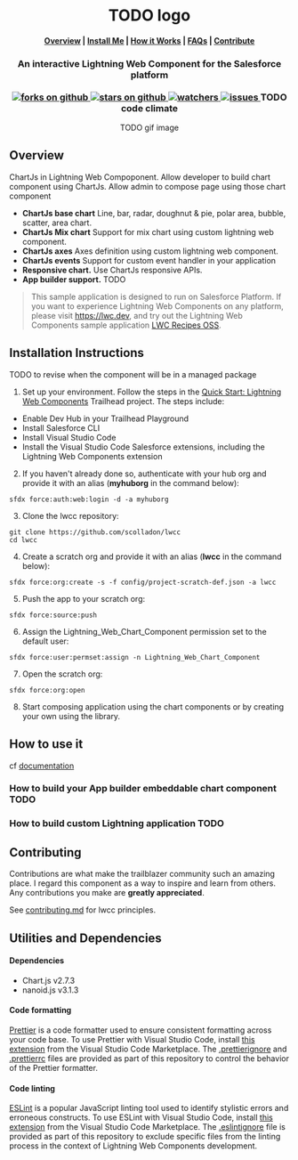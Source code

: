 <h1 align="center">
	TODO logo  
</h1>

<h4 align="center">
	<a href="#overview">Overview</a> |
	<a href="#installation-instructions">Install Me</a> |
	<a href="#how-it-works">How it Works</a> |
	<a href="#faqs">FAQs</a> |
	<a href="#contributing">Contribute</a>
</h4>
	
<h3 align="center">
	An interactive Lightning Web Component for the Salesforce platform<br><br>
	<a href="https://github.com/scolladon/lwcc/network/members">
    		<img alt="forks on github"
		src="https://img.shields.io/github/forks/scolladon/lwcc?style=flat-square&logoColor=blue">
  	</a>
  	<a href="https://github.com/scolladon/lwcc/stargazers">
    		<img alt="stars on github"
		src="https://img.shields.io/github/stars/scolladon/lwcc?style=flat-square">
  	</a>
  	<a href="https://github.com/scolladon/lwcc/watchers">
    		<img alt="watchers"
		src="https://img.shields.io/github/watchers/scolladon/lwcc?style=flat-square">
  	</a>
  	<a href="https://github.com/scolladon/lwcc/issues">
    		<img alt="issues"
		src="https://img.shields.io/github/issues-raw/scolladon/lwcc?style=flat-square">
  	</a>
    TODO code climate
</h3>

<p align="center">
  TODO gif image
</p>

## Overview

ChartJs in Lightning Web Compoponent. Allow developer to build chart component using ChartJs. Allow admin to compose page using those chart component

- **ChartJs base chart** Line, bar, radar, doughnut & pie, polar area, bubble, scatter, area chart.
- **ChartJs Mix chart** Support for mix chart using custom lightning web component.
- **ChartJs axes** Axes definition using custom lightning web component.
- **ChartJs events** Support for custom event handler in your application
- **Responsive chart.** Use ChartJs responsive APIs.
- **App builder support.** TODO

> This sample application is designed to run on Salesforce Platform. If you want to experience Lightning Web Components on any platform, please visit https://lwc.dev, and try out the Lightning Web Components sample application [LWC Recipes OSS](https://github.com/trailheadapps/lwc-recipes-oss).

## Installation Instructions

TODO to revise when the component will be in a managed package

1. Set up your environment. Follow the steps in the [Quick Start: Lightning Web Components](https://trailhead.salesforce.com/content/learn/projects/quick-start-lightning-web-components/) Trailhead project. The steps include:

- Enable Dev Hub in your Trailhead Playground
- Install Salesforce CLI
- Install Visual Studio Code
- Install the Visual Studio Code Salesforce extensions, including the Lightning Web Components extension

2. If you haven't already done so, authenticate with your hub org and provide it with an alias (**myhuborg** in the command below):

```
sfdx force:auth:web:login -d -a myhuborg
```

3. Clone the lwcc repository:

```
git clone https://github.com/scolladon/lwcc
cd lwcc
```

4. Create a scratch org and provide it with an alias (**lwcc** in the command below):

```
sfdx force:org:create -s -f config/project-scratch-def.json -a lwcc
```

5. Push the app to your scratch org:

```
sfdx force:source:push
```

6. Assign the Lightning_Web_Chart_Component permission set to the default user:

```
sfdx force:user:permset:assign -n Lightning_Web_Chart_Component
```

7. Open the scratch org:

```
sfdx force:org:open
```

8. Start composing application using the chart components or by creating your own using the library.

## How to use it

cf [documentation](https://scolladon.github.io/lwcc/)

### How to build your App builder embeddable chart component TODO

### How to build custom Lightning application TODO

## Contributing

Contributions are what make the trailblazer community such an amazing place. I regard this component as a way to inspire and learn from others. Any contributions you make are **greatly appreciated**.

See [contributing.md](/CONTRIBUTING.md) for lwcc principles.

## Utilities and Dependencies

#### Dependencies

- Chart.js v2.7.3
- nanoid.js v3.1.3

#### Code formatting

[Prettier](https://prettier.io/) is a code formatter used to ensure consistent formatting across your code base. To use Prettier with Visual Studio Code, install [this extension](https://marketplace.visualstudio.com/items?itemName=esbenp.prettier-vscode) from the Visual Studio Code Marketplace. The [.prettierignore](/.prettierignore) and [.prettierrc](/.prettierrc) files are provided as part of this repository to control the behavior of the Prettier formatter.

#### Code linting

[ESLint](https://eslint.org/) is a popular JavaScript linting tool used to identify stylistic errors and erroneous constructs. To use ESLint with Visual Studio Code, install [this extension](https://marketplace.visualstudio.com/items?itemName=salesforce.salesforcedx-vscode-lwc) from the Visual Studio Code Marketplace. The [.eslintignore](/.eslintignore) file is provided as part of this repository to exclude specific files from the linting process in the context of Lightning Web Components development.
